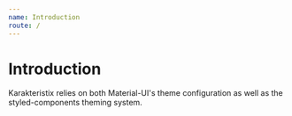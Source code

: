 ```yaml
---
name: Introduction
route: /
---
```


# Introduction

Karakteristix relies on both Material-UI's theme configuration as well as the styled-components theming system.